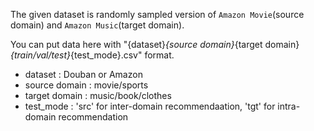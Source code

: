 
The given dataset is randomly sampled version of `Amazon Movie`(source domain) and `Amazon Music`(target domain).

You can put data here with "{dataset}_{source domain}_{target domain}_{train/val/test}_{test_mode}.csv" format.

- dataset : Douban or Amazon
- source domain : movie/sports 
- target domain : music/book/clothes
- test_mode : 'src' for inter-domain recommendaation, 'tgt' for intra-domain recommendation
